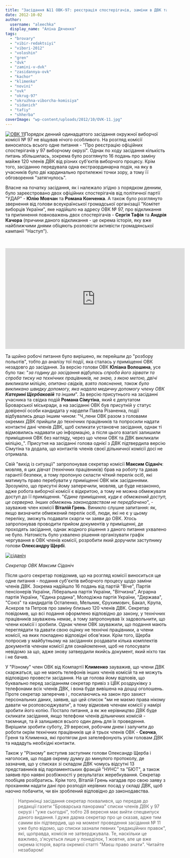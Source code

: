 ```yaml
---
title: "Засідання №11 ОВК-97: реєстрація спостерігачів, заміни в ДВК та два погляди на скандал"
date: 2012-10-02
author: 
  username: "aleechka"
  display_name: "Аліна Дяченко"
tags: 
  - "brovary"
  - "vibir-redaktsiyi"
  - "vibori-2012"
  - "voloshin"
  - "gren"
  - "dvk"
  - "zamini-v-dvk"
  - "zasidannya-ovk"
  - "kachor"
  - "klimenko"
  - "novini"
  - "ovk"
  - "okrug-97"
  - "okruzhna-viborcha-komisiya"
  - "sidanich"
  - "tafiy"
  - "shherba"
coverImage: "wp-content/uploads/2012/10/OVK-11.jpg"
---
```


[![](https://mpz.brovary.org/wp-content/uploads/2012/10/OVK-11.jpg "ОВК 11")](https://mpz.brovary.org/wp-content/uploads/2012/10/OVK-11.jpg)Порядок денний одинадцятого засідання окружної виборчої комісії № 97 не віщував нічого особливого. На розгляд комісії виносилось всього одне питання - "Про реєстрацію офіційних спостерігачів у 97 виборчому окрузі". Однак по ходу засідання кількість питань збільшилась, зокрема було розглянуто 16 подань про заміну майже 120 членів ДВК від різних суб'єктів виборчого процесу. Крім того, засіданню передувала одна екстраординарна подія, на яку в учасників було дві кардинально протилежні точки зору, а тому її обговорення "затягнулось".

Власне на початку засідання, як і належало згідно з порядком денним, було зареєстровано двох офіційних спостерігачів від політичної партії "УДАР" - **Юлію Мовчан** та **Романа Конченка**. А також було розглянуто звернення від голови всеукраїнської громадської організації "Комітет виборців України", яке надійшло на адресу ОВК № 97, про відкликання та припинення повноважень двох спостерігачів - **Сергія Тафія** та **Андрія Качора** (причини даного відкликання - це окрема історія, яку вже найближчими днями обіцяють розповісти активісти громадянської кампанії "Наступ").

 

<iframe src="https://www.youtube.com/embed/oGpRastLGIw" frameborder="0" width="560" height="315"></iframe>

Та щойно робочі питання було вирішено, як перейшли до "розбору польотів", тобто до аналізу тої події, яка сталась у приміщенні ОВК незадовго до засідання. За версію голови ОВК **Юліана Волошина**, усе було так: "_за годину до засідання відбулась спроба його зірвати та спроба тиску на технічних працівників, не знаю, з якою метою, двічі викликали міліцію, опитано свідків, взято пояснення, також було викликано швидку допомогу, яка надала медичну допомогу члену ОВК **Катерині Щербаковій** та іншим_". За версію присутнього на засіданні учасника та свідка подій **Романа Сімутіна**, який є депутатом Броварської міськради, а на засіданні ОВК був присутній у статус довіреної особи кандидата у нардепи Павла Різаненка, події відбувались дещо іншим чином: "Ч_лени ОВК разом з головами окремих ДВК прийшли до технічних працівників та попросили надати контактні дані членів ДВК, щоб скликати установче засідання, однак ті відмовились надавати цю інформацію, а після цього взагалі залишили приміщення ОВК без нагляду, через що члени ОВК та ДВК викликали міліцію_". Присутня на засіданні голова однієї з ДВК підтвердила версію Сімутіна та додала, що контактів членів своєї дільничної комісії досі не отримала.

Свій "вихід із ситуації" запропонував секретар комісії **Максим Сіданіч**: мовляв, я цих дівчат (технічних працівників) брав на роботу та давав гарантії безпеки, а тому пропоную скласти чіткий перелік осіб, які матимуть право перебувати у приміщенні ОВК між засіданнями. Зрозуміло, що присутні йому заперечили, мовляв, це буде незаконно, адже робота виборчої комісії є відкритою, а тому не можна обмежувати доступ до її приміщення. "_Єдине приміщення, куди є обмежений доступ, це серверна. Інших обмежень законодавством не передбачено_", - зауважив член комісії **Віталій Грень**. Виникло слушне запитання: як, якщо визначити обмежений перелік осіб, люди, які не є у цьому переліку, зможуть подавати скарги чи заяви до ОВК. Хтось запропонував проводити прийом документів у приміщенні, де проходять засідання, однак жодного рішення з даного питання ухвалено не було. Натомість було ухвалено рішення організувати графік чергування в ОВК членів комісії, розробити який доручили заступнику голови **Олександру Щербі**.

[![](https://mpz.brovary.org/wp-content/uploads/2012/10/sidanich.jpg "сіданіч")](https://mpz.brovary.org/wp-content/uploads/2012/10/sidanich.jpg)

_Секретар ОВК Максим Сіданіч_

Після цього секретар повідомив, що на розгляд комісії виноситься ще одне питання - подання суб'єктів виборчого процесу щодо заміни членів ДВК. Зокрема надійшло 16 подань від партій "Віче", Партія пенсіонерів України, Ліберальна партія України, "Вітчизна", Аграрна партія України, "Єдина родина", Молодіжна партія України, "Держава", "Союз" та кандидатів Остапенко, Мельник, Єрухимович, Бакал, Крупа, Аскєров та Петров про заміну близько 120 членів ДВК. Секретар повідомив, що всі подання оформлено відповідно до закону, у технічних працівників зауважень немає, а тому запропонував їх задовольнити, що члени комісії і зробили. Однак члени ОВК зауважили, що подання мають переглядати та давати свою оцінку не технічні працівники, а члени комісії, на яких покладено відповідні обов'язки. Крім того, Щерба попросив у майбутньому на засіданнях роздавати кілька комплектів документів членам комісії для ознайомлення, щоб не голосувати невідомо за що, адже знову затвердили якийсь документ, який ніхто так і не бачив.

У "Різному" член ОВК від Компартії **Клименко** зауважив, що члени ДВК скаржаться, що не мають телефонів інших членів комісій та не можуть відповідно провести засідання. На це голова йому відповів, що буквально перед засіданням секретар привіз з ЦВК роздруківку з телефонами всіх членів ДВК, і вона буде вивішена на дошці оголошень. Проте секретар заперечив і , посилаючись на закон про захист персональних даних, заявив, що цей список "ми не маємо права нікому давати чи розповсюджувати", а тому відмовив членам комісії у намірі зробити його копію. Постало питання, а як же керівництво ДВК буде скликати засідання, якщо телефони членів дільничних комісій - таємниця, та й залишився всього один день для їх проведення. Вирішили зробити суботу, 29 вересня, робочим днем і залучити до роботи окрім технічних працівників ще й трьох членів ОВК - **Скочка**, Греня та Клименка, які протягом дня зателефонують усім головам ДВК та нададуть необхідні контакти.

Також у "Різному" виступив заступник голови Олександр Щерба і наголосив, що подав окрему думку до минулого протоколу, де зазначив, що у списках зі складом ДВК чомусь відсутні 13 представників від парламентських фракцій "НУНС" та "БЮТ", а також заявив про наявні розбіжності у результатах жеребкування. Секретар пообіцяв розібратись. Крім того, Віталій Грень нагадав про свою заяву з проханням надати дані про розподіл керівних посад у складі ДВК, щоб наочно побачити, чи він зроблений відповідно до законодавства.

> Наприкінці засідання секретар похвалився, що передав до редакції газети "Броварська панорама" списки членів ДВК у 97 окрузі і "уже сьогодні", тобто 28 вересня має вийти спецвипуск даного видання. І дуже дарма секретар про це сказав, адже тим самим він підтвердив, що на момент проведення засідання № 11 уже було відомо, що списки зазнали певних "редакційних правок", які, щоправда, комісія не затверджувала. Те, наскільки це важливо, з'ясується лише у понеділок, 1 жовтня, але це вже окрема історія, варта окремої статті "Маєш право знати". Читайте незабаром!
